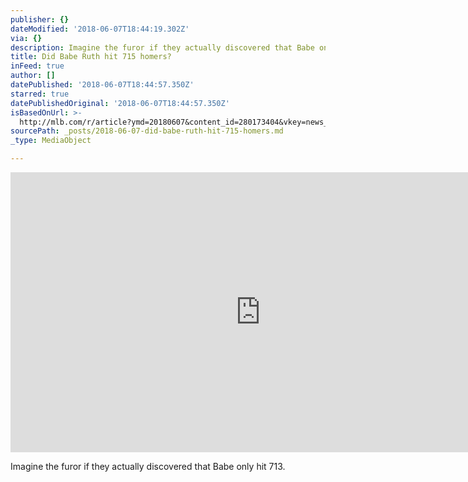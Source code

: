 ```yaml
---
publisher: {}
dateModified: '2018-06-07T18:44:19.302Z'
via: {}
description: Imagine the furor if they actually discovered that Babe only hit 713.
title: Did Babe Ruth hit 715 homers?
inFeed: true
author: []
datePublished: '2018-06-07T18:44:57.350Z'
starred: true
datePublishedOriginal: '2018-06-07T18:44:57.350Z'
isBasedOnUrl: >-
  http://mlb.com/r/article?ymd=20180607&content_id=280173404&vkey=news_mlb&c_id=mlb
sourcePath: _posts/2018-06-07-did-babe-ruth-hit-715-homers.md
_type: MediaObject

---
```

<iframe src="http://cdn.embedly.com/widgets/media.html?src=https%3A%2F%2Fwww.mlb.com%2Fvideo%2Fshare%2Fc-280173404&amp;url=https%3A%2F%2Fwww.mlb.com%2Fnews%2Fdid-babe-ruth-hit-715-homers%2Fc-280173404&amp;image=https%3A%2F%2Fsecurea.mlb.com%2Fassets%2Fimages%2F4%2F2%2F2%2F280177422%2Fcuts%2F960x540%2Fcut.jpg&amp;key=a715cf41cc93453ca338d350cd26f87b&amp;type=text%2Fhtml&amp;schema=mlb" width="800" height="448" scrolling="no" frameborder="0" allowfullscreen="" style=""></iframe>

Imagine the furor if they actually discovered that Babe only hit 713\.